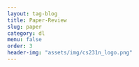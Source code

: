 ```yaml
---
layout: tag-blog
title: Paper-Review
slug: paper
category: dl
menu: false
order: 3
header-img: "assets/img/cs231n_logo.png"
---
```

